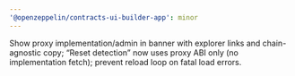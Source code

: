 ```yaml
---
'@openzeppelin/contracts-ui-builder-app': minor
---
```


Show proxy implementation/admin in banner with explorer links and chain-agnostic copy; “Reset detection” now uses proxy ABI only (no implementation fetch); prevent reload loop on fatal load errors.
